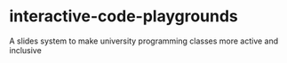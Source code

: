 # interactive-code-playgrounds
A slides system to make university programming classes more active and inclusive
